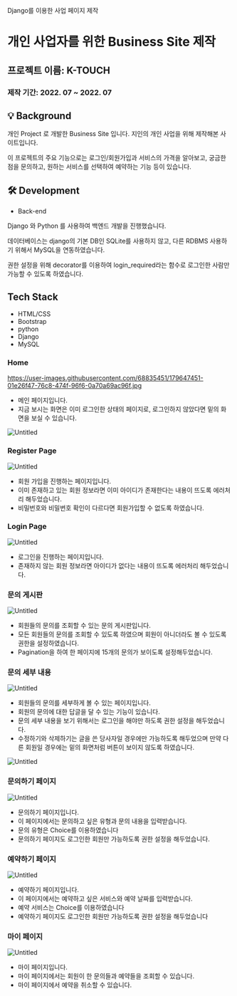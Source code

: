 Django를 이용한 사업 페이지 제작

# 개인 사업자를 위한 Business Site 제작
## 프로젝트 이름: K-TOUCH

### 제작 기간: 2022. 07 ~ 2022. 07

## 💡 Background

개인 Project 로 개발한 Business Site 입니다. 지인의 개인 사업을 위해 제작해본 사이트입니다.

이 프로젝트의 주요 기능으로는 로그인/회원가입과 서비스의 가격을 알아보고, 궁금한 점을 문의하고, 원하는 서비스를 선택하여 예약하는 기능 등이 있습니다.

## 🛠 Development

- Back-end

Django 와 Python 를 사용하여 백엔드 개발을 진행했습니다.

데이터베이스는 django의 기본 DB인 SQLite를 사용하지 않고, 다른 RDBMS 사용하기 위해서 MySQL을 연동하였습니다.

권한 설정을 위해 decorator를 이용하여 login_required라는 함수로 로그인한 사람만 가능할 수 있도록 하였습니다.

## Tech Stack

- HTML/CSS
- Bootstrap
- python
- Django
- MySQL

### Home

https://user-images.githubusercontent.com/68835451/179647451-01e26f47-76c8-474f-96f6-0a70a69ac96f.jpg

- 메인 페이지입니다.
- 지금 보시는 화면은 이미 로그인한 상태의 페이지로, 로그인하지 않았다면 밑의 화면을 보실 수 있습니다.

![Untitled](https://s3-us-west-2.amazonaws.com/secure.notion-static.com/48d7d7b8-3f55-4cd5-918b-a6b56a721606/Untitled.png)

### Register Page

![Untitled](https://s3-us-west-2.amazonaws.com/secure.notion-static.com/802c85da-c6ef-44e9-9d7f-1e0cd7ec2d9d/Untitled.png)

- 회원 가입을 진행하는 페이지입니다.
- 이미 존재하고 있는 회원 정보라면 이미 아이디가 존재한다는 내용이 뜨도록 에러처리 해두었습니다.
- 비밀번호와 비밀번호 확인이 다르다면 회원가입할 수 없도록 하였습니다.

### Login Page

![Untitled](https://s3-us-west-2.amazonaws.com/secure.notion-static.com/0369cd61-49d1-4f2f-b55e-7a26aa6dcf21/Untitled.png)

- 로그인을 진행하는 페이지입니다.
- 존재하지 않는 회원 정보라면 아이디가 없다는 내용이 뜨도록 에러처리 해두었습니다.

### 문의 게시판

![Untitled](https://s3-us-west-2.amazonaws.com/secure.notion-static.com/eb06e6d1-46f7-4c77-aaea-68155eae2cb0/Untitled.png)

- 회원들의 문의를 조회할 수 있는 문의 게시판입니다.
- 모든 회원들의 문의를 조회할 수 있도록 하였으며 회원이 아니더라도 볼 수 있도록 권한을 설정하였습니다.
- Pagination을 하여 한 페이지에 15개의 문의가 보이도록 설정해두었습니다.

### 문의 세부 내용

![Untitled](https://s3-us-west-2.amazonaws.com/secure.notion-static.com/3d0fea6a-5051-4efc-85d5-5fd634b7016f/Untitled.png)

- 회원들의 문의를 세부하게 볼 수 있는 페이지입니다.
- 회원의 문의에 대한 답글을 달 수 있는 기능이 있습니다.
- 문의 세부 내용을 보기 위해서는 로그인을 해야만 하도록 권한 설정을 해두었습니다.
- 수정하기와 삭제하기는 글을 쓴 당사자일 경우에만 가능하도록 해두었으며 만약 다른 회원일 경우에는 밑의 화면처럼 버튼이 보이지 않도록 하였습니다.

![Untitled](https://s3-us-west-2.amazonaws.com/secure.notion-static.com/9445a9c2-4b76-4494-8e67-a56d4b9ffab8/Untitled.png)

### 문의하기 페이지

![Untitled](https://s3-us-west-2.amazonaws.com/secure.notion-static.com/b381d2ec-2f22-484a-bea4-4487ab764fab/Untitled.png)

- 문의하기 페이지입니다.
- 이 페이지에서는 문의하고 싶은 유형과 문의 내용을 입력받습니다.
- 문의 유형은 Choice를 이용하였습니다
- 문의하기 페이지도 로그인한 회원만 가능하도록 권한 설정을 해두었습니다.

### 예약하기 페이지

![Untitled](https://s3-us-west-2.amazonaws.com/secure.notion-static.com/c1f2e14b-93f1-449f-bd34-40d2fc4c3cd2/Untitled.png)

- 예약하기 페이지입니다.
- 이 페이지에서는 예약하고 싶은 서비스와 예약 날짜를 입력받습니다.
- 예약 서비스는 Choice를 이용하였습니다
- 예약하기 페이지도 로그인한 회원만 가능하도록 권한 설정을 해두었습니다

### 마이 페이지

![Untitled](https://s3-us-west-2.amazonaws.com/secure.notion-static.com/5facb54a-086d-4aeb-9efa-fbc495b5ca07/Untitled.png)

- 마이 페이지입니다.
- 마이 페이지에서는 회원이 한 문의들과 예약들을 조회할 수 있습니다.
- 마이 페이지에서 예약을 취소할 수 있습니다.
